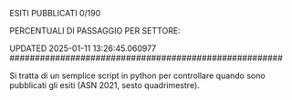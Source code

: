 ESITI PUBBLICATI 0/190 

PERCENTUALI DI PASSAGGIO PER SETTORE:

UPDATED 2025-01-11 13:26:45.060977
###################################################### 

Si tratta di un semplice script in python per controllare quando sono pubblicati gli esiti (ASN 2021, sesto quadrimestre).

